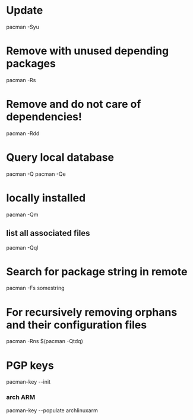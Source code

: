 # Update
pacman -Syu
# Remove with unused depending packages
pacman -Rs
# Remove and do not care of dependencies!
pacman -Rdd

# Query local database
pacman -Q
pacman -Qe
# locally installed
pacman -Qm
## list all associated files
pacman -Qql

# Search for package string in remote
pacman -Fs somestring

# For recursively removing orphans and their configuration files
pacman -Rns $(pacman -Qtdq)

# PGP keys
pacman-key --init
### arch ARM
pacman-key --populate archlinuxarm
